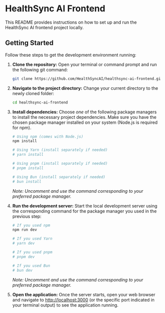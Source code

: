 # HealthSync AI Frontend

This README provides instructions on how to set up and run the HealthSync AI frontend project locally.

## Getting Started

Follow these steps to get the development environment running:

1.  **Clone the repository:**
    Open your terminal or command prompt and run the following git command:
    ```bash
    git clone https://github.com/HealthSyncAI/healthsync-ai-frontend.git
    ```

2.  **Navigate to the project directory:**
    Change your current directory to the newly cloned folder:
    ```bash
    cd healthsync-ai-frontend
    ```

3.  **Install dependencies:**
    Choose *one* of the following package managers to install the necessary project dependencies. Make sure you have the chosen package manager installed on your system (Node.js is required for npm).
    ```bash
    # Using npm (comes with Node.js)
    npm install

    # Using Yarn (install separately if needed)
    # yarn install

    # Using pnpm (install separately if needed)
    # pnpm install

    # Using Bun (install separately if needed)
    # bun install
    ```
    *Note: Uncomment and use the command corresponding to your preferred package manager.*

4.  **Run the development server:**
    Start the local development server using the corresponding command for the package manager you used in the previous step:
    ```bash
    # If you used npm
    npm run dev

    # If you used Yarn
    # yarn dev

    # If you used pnpm
    # pnpm dev

    # If you used Bun
    # bun dev
    ```
    *Note: Uncomment and use the command corresponding to your preferred package manager.*

5.  **Open the application:**
    Once the server starts, open your web browser and navigate to [http://localhost:3000](http://localhost:3000) (or the specific port indicated in your terminal output) to see the application running.